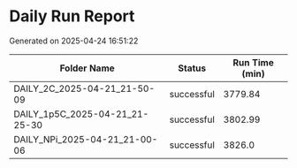# Daily Run Report
Generated on 2025-04-24 16:51:22

| Folder Name | Status     | Run Time (min) |
|-------------|------------|----------------|
| DAILY_2C_2025-04-21_21-50-09 | successful | 3779.84 |
| DAILY_1p5C_2025-04-21_21-25-30 | successful | 3802.99 |
| DAILY_NPi_2025-04-21_21-00-06 | successful | 3826.0 |
